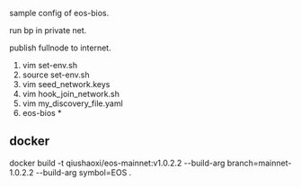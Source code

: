 sample config of eos-bios.

run bp in private net.

publish fullnode to internet.


1. vim set-env.sh
2. source set-env.sh
3. vim seed_network.keys
4. vim hook_join_network.sh
5. vim my_discovery_file.yaml
6. eos-bios *


## docker
docker build -t qiushaoxi/eos-mainnet:v1.0.2.2 --build-arg branch=mainnet-1.0.2.2 --build-arg symbol=EOS .